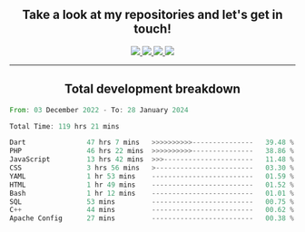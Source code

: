 <h2 align="center">
  Take a look at my repositories and let's get in touch!
</h2>
<p align="center">
  <a href="https://www.instagram.com/rayhanarkan?igsh=MXM3dHhmMTZ3ZWVsaA==">
    <img src="https://img.icons8.com/material-outlined/30/689d6a/instagram.png"/>
  </a>
  <a href="https://www.linkedin.com/in/rayhanarkan/">
    <img src="https://img.icons8.com/material-outlined/30/689d6a/linkedin.png"/>
  </a>
  <a href="">
    <img src="https://img.icons8.com/material-outlined/30/689d6a/geography.png"/>
  </a>
  <a href="mailto:rayhanarkan30@gmail.com">
    <img src="https://img.icons8.com/material-outlined/30/689d6a/email.png"/>
  </a>
</p>

---

<h2 align="center">Total development breakdown</h2>

<p align="center">
<!--START_SECTION:waka-->

```rust
From: 03 December 2022 - To: 28 January 2024

Total Time: 119 hrs 21 mins

Dart               47 hrs 7 mins   >>>>>>>>>>---------------   39.48 %
PHP                46 hrs 22 mins  >>>>>>>>>>---------------   38.86 %
JavaScript         13 hrs 42 mins  >>>----------------------   11.48 %
CSS                3 hrs 56 mins   >------------------------   03.30 %
YAML               1 hr 53 mins    -------------------------   01.59 %
HTML               1 hr 49 mins    -------------------------   01.52 %
Bash               1 hr 12 mins    -------------------------   01.01 %
SQL                53 mins         -------------------------   00.75 %
C++                44 mins         -------------------------   00.62 %
Apache Config      27 mins         -------------------------   00.38 %
```

<!--END_SECTION:waka-->
</p>
